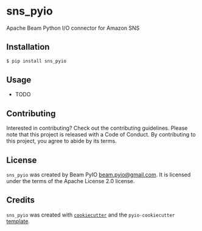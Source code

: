 # sns_pyio

Apache Beam Python I/O connector for Amazon SNS

## Installation

```bash
$ pip install sns_pyio
```

## Usage

- TODO

## Contributing

Interested in contributing? Check out the contributing guidelines. Please note that this project is released with a Code of Conduct. By contributing to this project, you agree to abide by its terms.

## License

`sns_pyio` was created by Beam PyIO <beam.pyio@gmail.com>. It is licensed under the terms of the Apache License 2.0 license.

## Credits

`sns_pyio` was created with [`cookiecutter`](https://cookiecutter.readthedocs.io/en/latest/) and the `pyio-cookiecutter` [template](https://github.com/beam-pyio/pyio-cookiecutter).
